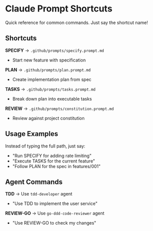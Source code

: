 # Claude Prompt Shortcuts

Quick reference for common commands. Just say the shortcut name!

## Shortcuts

**SPECIFY** → `.github/prompts/specify.prompt.md`
- Start new feature with specification

**PLAN** → `.github/prompts/plan.prompt.md`
- Create implementation plan from spec

**TASKS** → `.github/prompts/tasks.prompt.md`
- Break down plan into executable tasks

**REVIEW** → `.github/prompts/constitution.prompt.md`
- Review against project constitution

## Usage Examples

Instead of typing the full path, just say:
- "Run SPECIFY for adding rate limiting"
- "Execute TASKS for the current feature"
- "Follow PLAN for the spec in features/001"

## Agent Commands

**TDD** → Use `tdd-developer` agent
- "Use TDD to implement the user service"

**REVIEW-GO** → Use `go-ddd-code-reviewer` agent
- "Use REVIEW-GO to check my changes"